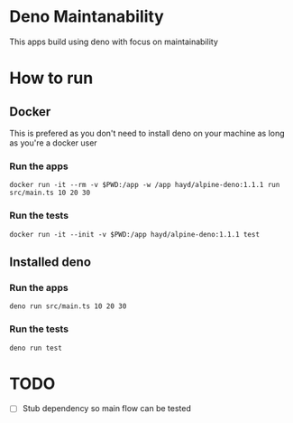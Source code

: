 # Deno Maintanability

This apps build using deno with focus on maintainability

# How to run

## Docker

This is prefered as you don't need to install deno on your machine as long as you're a docker user

### Run the apps

```shell
docker run -it --rm -v $PWD:/app -w /app hayd/alpine-deno:1.1.1 run src/main.ts 10 20 30
```

### Run the tests

```shell
docker run -it --init -v $PWD:/app hayd/alpine-deno:1.1.1 test
```

## Installed deno

### Run the apps

```shell
deno run src/main.ts 10 20 30
```

### Run the tests

```shell
deno run test
```

# TODO

- [ ] Stub dependency so main flow can be tested
